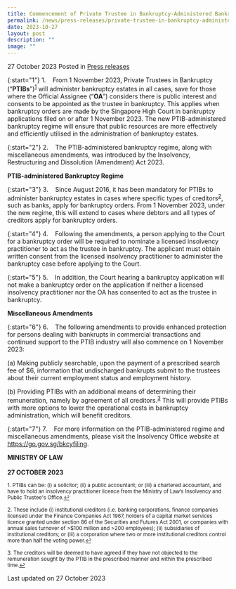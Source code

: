 ```yaml
---
title: Commencement of Private Trustee in Bankruptcy-Administered Bankruptcy Regime
permalink: /news/press-releases/private-trustee-in-bankruptcy-administered-bankruptcy-regime/
date: 2023-10-27
layout: post
description: ""
image: ""
---
```

27 October 2023 Posted in [Press releases](/news/press-releases)

{:start="1"}
1.&nbsp;&nbsp;&nbsp; From 1 November 2023, Private Trustees in Bankruptcy (“<b>PTIBs</b>”)<sup><a id="ref1" href="#fn1">1</a></sup> will administer bankruptcy estates in all cases, save for those where the Official Assignee (“<b>OA</b>”) considers there is public interest and consents to be appointed as the trustee in bankruptcy. This applies when bankruptcy orders are made by the Singapore High Court in bankruptcy applications filed&nbsp;on or after 1 November 2023. The new PTIB-administered bankruptcy regime will ensure that public resources are more effectively and efficiently utilised in the administration of bankruptcy estates.
    
{:start="2"}
2.&nbsp;&nbsp;&nbsp; The PTIB-administered bankruptcy regime, along with miscellaneous amendments, was introduced by the Insolvency, Restructuring and Dissolution (Amendment) Act 2023.

**PTIB-administered Bankruptcy Regime**

{:start="3"}
3.&nbsp;&nbsp;&nbsp; Since August 2016, it has been mandatory for PTIBs to administer bankruptcy estates in cases where specific types of creditors<sup><a id="ref2" href="#fn2">2</a></sup>, such as banks, apply for bankruptcy orders. From 1 November 2023, under the new regime, this will extend to cases where debtors and all types of creditors apply for bankruptcy orders.

{:start="4"}
4.&nbsp;&nbsp;&nbsp; Following the amendments, a person applying to the Court for a bankruptcy order will be required to nominate a licensed insolvency practitioner to act as the trustee in bankruptcy. The applicant must obtain written consent from the licensed insolvency practitioner to administer the bankruptcy case before applying to the Court.

{:start="5"}
5.&nbsp;&nbsp;&nbsp; In addition, the Court hearing a bankruptcy application will not make a bankruptcy order on the application if neither a licensed insolvency practitioner nor the OA has consented to act as the trustee in bankruptcy.

**Miscellaneous Amendments**
    
{:start="6"}
6.&nbsp;&nbsp;&nbsp; The following amendments to provide enhanced protection for persons dealing with bankrupts in commercial transactions and continued support to the PTIB industry will also commence on 1 November 2023:

(a) Making publicly searchable, upon the payment of a prescribed search fee of $6, information that undischarged bankrupts submit to the trustees about their current employment status and employment history.

(b) Providing PTIBs with an additional means of determining their remuneration, namely by agreement of all creditors.<sup><a id="ref3" href="#fn3">3</a></sup> This will provide PTIBs with more options to lower the operational costs in bankruptcy administration, which will benefit creditors.

{:start="7"}
7.&nbsp;&nbsp;&nbsp; For more information on the PTIB-administered regime and miscellaneous amendments, please visit the Insolvency Office website at <a target="new" href="https://go.gov.sg/bkcyfiling">https://go.gov.sg/bkcyfiling</a>.

**MINISTRY OF LAW**<br>
<br>**27 OCTOBER 2023**


<p><sup id="fn1">1. PTIBs can be: (i) a solicitor; (ii) a public accountant; or (iii) a chartered accountant, and have to hold an insolvency practitioner licence from the Ministry of Law’s Insolvency and Public Trustee's Office.<a href="#ref1" title="Jump back to footnote 1 in the text.">↩</a></sup></p>

<p><sup id="fn2">2. These include (i) institutional creditors (i.e. banking corporations, finance companies licensed under the Finance Companies Act 1967, holders of a capital market services licence granted under section 86 of the Securities and Futures Act 2001, or companies with annual sales turnover of &gt;$100 million and &gt;200 employees); (ii) subsidiaries of institutional creditors; or (iii) a corporation where two or more institutional creditors control more than half the voting power.<a href="#ref2" title="Jump back to footnote 2 in the text.">↩</a></sup></p>

<p><sup id="fn3">3. The creditors will be deemed to have agreed if they have not objected to the remuneration sought by the PTIB in the prescribed manner and within the prescribed time.<a href="#ref3" title="Jump back to footnote 3 in the text.">↩</a></sup></p>
 
<p class="right-side-updated">Last updated on 27 October 2023</p>
